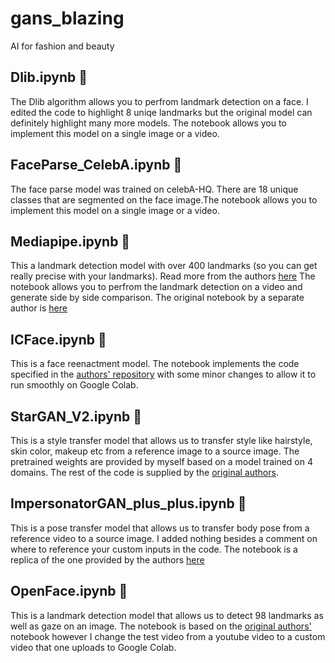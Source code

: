 # gans_blazing
AI for fashion and beauty

## Dlib.ipynb 💫 
The Dlib algorithm allows you to perfrom landmark detection on a face. I edited the code to highlight 8 uniqe landmarks but the original model can definitely highlight many more models. The notebook allows you to implement this model on a single image or a video.

## FaceParse_CelebA.ipynb 💫  
The face parse model was trained on celebA-HQ. There are 18 unique classes that are segmented on the face image.The notebook allows you to implement this model on a single image or a video.

## Mediapipe.ipynb 💫  
This a landmark detection model with over 400 landmarks (so you can get really precise with your landmarks). Read more from the authors [here](https://google.github.io/mediapipe/solutions/face_mesh.html) The notebook allows you to perfrom the landmark detection on a video and generate side by side comparison. The original notebook by a separate author is [here](https://colab.research.google.com/github/kevinash/awesome-ai/blob/main/notebooks/5_FacesAndExpressions/MediaPipe_Face_Mesh.ipynb)

## ICFace.ipynb 💫  
This is a face reenactment model. The notebook implements the code specified in the [authors' repository](https://github.com/Blade6570/icface) with some minor changes to allow it to run smoothly on Google Colab.

## StarGAN_V2.ipynb 💫
This is a style transfer model that allows us to transfer style like hairstyle, skin color, makeup etc from a reference image to a source image. The pretrained weights are provided by myself based on a model trained on 4 domains. The rest of the code is supplied by the [original authors](https://github.com/clovaai/stargan-v2-tensorflow).

## ImpersonatorGAN_plus_plus.ipynb 💫
This is a pose transfer model that allows us to transfer body pose from a reference video to a source image. I added nothing besides a comment on where to reference your custom inputs in the code. The notebook is a replica of the one provided by the authors [here](https://github.com/iPERDance/iPERCore)


## OpenFace.ipynb 💫
This is a landmark detection model that allows us to detect 98 landmarks as well as gaze on an image. The notebook is based on the [original authors'](https://github.com/TadasBaltrusaitis/OpenFace) notebook however I change the test video from a youtube video to a custom video that one uploads to Google Colab. 

